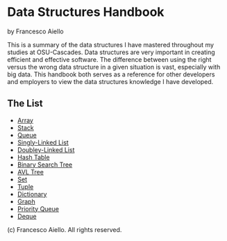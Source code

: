 # Data Structures Handbook

by Francesco Aiello

This is a summary of the data structures I have mastered throughout my studies at OSU-Cascades. Data structures are very important in creating efficient and effective software. The difference between using the right versus the wrong data structure in a given situation is vast, especially with big data. This handbook both serves as a reference for other developers and employers to view the data structures knowledge I have developed.

## The List

- [Array](data_structures/array.md)
- [Stack](data_structures/stack.md)
- [Queue](data_structures/queue.md)
- [Singly-Linked List](data_structures/single_list.md)
- [Doubley-Linked List](data_structures/double_list.md)
- [Hash Table](data_structures/hash_table.md)
- [Binary Search Tree](data_structures/binary_search_tree.md)
- [AVL Tree](data_structures/avl_tree.md)
- [Set](data_structures/set.md)
- [Tuple](data_structures/tuple.md)
- [Dictionary](data_structures/dictionary.md)
- [Graph](data_structures/graph.md)
- [Priority Queue](data_structures/priority_queue.md)
- [Deque](data_structures/deque.md)

(c) Francesco Aiello. All rights reserved.
